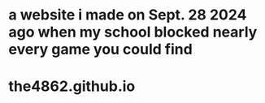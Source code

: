 # a website i made on Sept. 28 2024 ago when my school blocked nearly every game you could find
# the4862.github.io